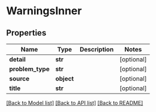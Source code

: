 # WarningsInner

## Properties
Name | Type | Description | Notes
------------ | ------------- | ------------- | -------------
**detail** | **str** |  | [optional] 
**problem_type** | **str** |  | [optional] 
**source** | **object** |  | [optional] 
**title** | **str** |  | [optional] 

[[Back to Model list]](../README.md#documentation-for-models) [[Back to API list]](../README.md#documentation-for-api-endpoints) [[Back to README]](../README.md)

